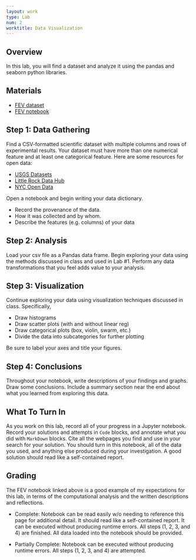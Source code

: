 ```yaml
---
layout: work
type: Lab
num: 2
worktitle: Data Visualization
---
```


## Overview

In this lab, you will find a dataset and analyze it using the pandas and seaborn python libraries.

## Materials

* [FEV dataset](../data/FEV.csv)
* [FEV notebook](https://www.kaggle.com/code/markgoadrich/fev-lab-2-example)


## Step 1: Data Gathering

Find a CSV-formatted scientific dataset with multiple columns and rows of experimental results. Your dataset must have more than one numerical feature and at least one categorical feature. Here are some resources for open data:

* [USGS Datasets](https://www.usgs.gov/products/data)
* [Little Rock Data Hub](https://data.littlerock.gov/)
* [NYC Open Data](https://opendata.cityofnewyork.us/)


Open a notebook and begin writing your data dictionary. 

* Record the provenance of the data.
* How it was collected and by whom.
* Describe the features (e.g. columns) of your data


## Step 2: Analysis

Load your csv file as a Pandas data frame. Begin exploring your data using the methods discussed in class and used in Lab #1. Perform any data transformations that you feel adds value to your analysis.

## Step 3: Visualization

Continue exploring your data using visualization techniques discussed in class. Specifically, 

* Draw histograms
* Draw scatter plots (with and without linear reg)
* Draw categorical plots (box, violin, swarm, etc.)
* Divide the data into subcategories for further plotting

Be sure to label your axes and title your figures. 

## Step 4: Conclusions

Throughout your notebook, write descriptions of your findings and graphs. Draw some conclusions. Include a summary section near the end about what you learned from exploring this data.

## What To Turn In

As you work on this lab, record all of your progress in a Jupyter notebook. Record your solutions and attempts in `Code` blocks, and annotate what you did with `MarkDown` blocks. Cite all the webpages you find and use in your search for your solution. You should turn in this notebook, all of the data you used, and anything else produced during your investigation. A good solution should read like a self-contained report.

## Grading

The FEV notebook linked above is a good example of my expectations for this lab, in terms of the computational analysis and the written descriptions and reflections.

* Complete: Notebook can be read easily w/o needing to reference this page for additional detail. It should read like a self-contained report. It can be executed without producing runtime errors. All steps (1, 2, 3, and 4) are finished. All data loaded into the notebook should be provided.

* Partially Complete: Notebook can be executed without producing runtime errors. All steps (1, 2, 3, and 4) are attempted.
